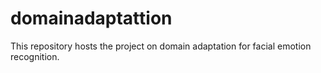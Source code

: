 # domainadaptattion
This repository hosts the project on domain adaptation for facial emotion recognition.
